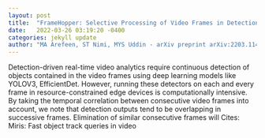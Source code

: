 ```yaml
---
layout: post
title:  "FrameHopper: Selective Processing of Video Frames in Detection-driven Real-Time Video Analytics"
date:   2022-03-26 03:19:20 -0400
categories: jekyll update
author: "MA Arefeen, ST Nimi, MYS Uddin - arXiv preprint arXiv:2203.11493, 2022"
---
```

Detection-driven real-time video analytics require continuous detection of objects contained in the video frames using deep learning models like YOLOV3, EfficientDet. However, running these detectors on each and every frame in resource-constrained edge devices is computationally intensive. By taking the temporal correlation between consecutive video frames into account, we note that detection outputs tend to be overlapping in successive frames. Elimination of similar consecutive frames will Cites: Miris: Fast object track queries in video